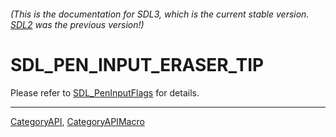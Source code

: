###### (This is the documentation for SDL3, which is the current stable version. [SDL2](https://wiki.libsdl.org/SDL2/) was the previous version!)
# SDL_PEN_INPUT_ERASER_TIP

Please refer to [SDL_PenInputFlags](SDL_PenInputFlags) for details.

----
[CategoryAPI](CategoryAPI), [CategoryAPIMacro](CategoryAPIMacro)

